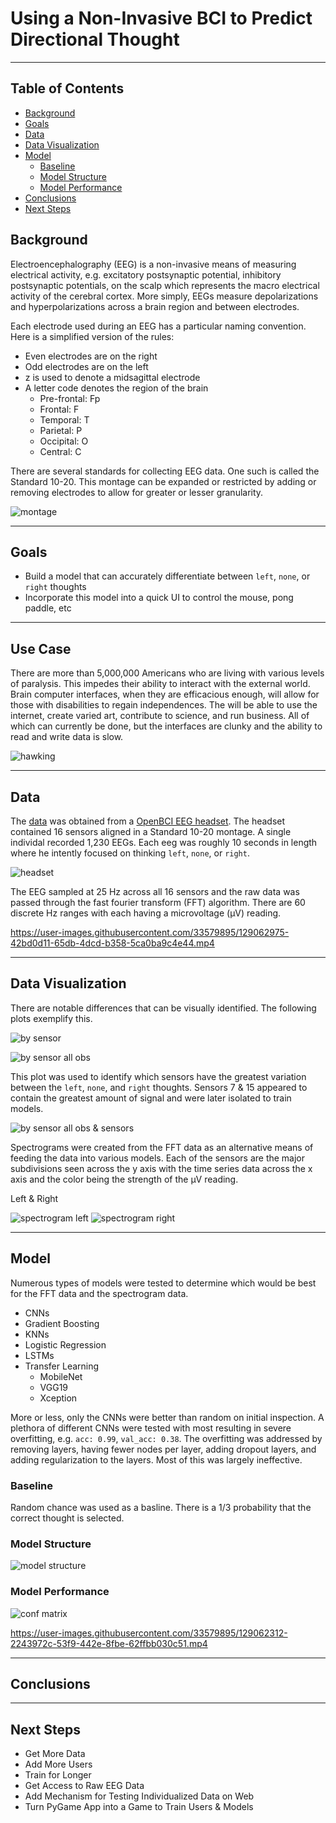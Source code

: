 # Using a Non-Invasive BCI to Predict Directional Thought

---

## Table of Contents

* [Background](#background)
* [Goals](#goals)
* [Data](#data)
* [Data Visualization](#data-visualization)
* [Model](#model)
    * [Baseline](#baseline)
    * [Model Structure](#model-structure)
    * [Model Performance](#model-performance)
* [Conclusions](#conclusions)
* [Next Steps](#next-steps)

## Background

Electroencephalography (EEG) is a non-invasive means of measuring electrical activity, e.g. excitatory postsynaptic potential, inhibitory postsynaptic potentials, on the scalp which represents the macro electrical activity of the cerebral cortex. More simply, EEGs measure depolarizations and hyperpolarizations across a brain region and between electrodes.

Each electrode used during an EEG has a particular naming convention. Here is a simplified version of the rules:

* Even electrodes are on the right
* Odd electrodes are on the left
* z is used to denote a midsagittal electrode
* A letter code denotes the region of the brain
    * Pre-frontal: Fp
    * Frontal: F
    * Temporal: T
    * Parietal: P
    * Occipital: O
    * Central: C

There are several standards for collecting EEG data. One such is called the Standard 10-20. This montage can be expanded or restricted by adding or removing electrodes to allow for greater or lesser granularity.

![montage](img/montage.png)

---

## Goals

* Build a model that can accurately differentiate between `left`, `none`, or `right` thoughts
* Incorporate this model into a quick UI to control the mouse, pong paddle, etc

---

## Use Case

There are more than 5,000,000 Americans who are living with various levels of paralysis. This impedes their ability to interact with the external world. Brain computer interfaces, when they are efficacious enough, will allow for those with disabilities to regain independences. The will be able to use the internet, create varied art, contribute to science, and run business. All of which can currently be done, but the interfaces are clunky and the ability to read and write data is slow.

![hawking](https://www.thefamouspeople.com/profiles/images/stephen-hawking-4.jpg)

---

## Data

The [data](https://hkinsley.com/static/downloads/bci/model_data_v2.7z) was obtained from a [OpenBCI EEG headset](https://shop.openbci.com/collections/frontpage/products/all-in-one-biosensing-r-d-bundle?variant=13043151994952). The headset contained 16 sensors aligned in a Standard 10-20 montage. A single individal recorded 1,230 EEGs. Each eeg was roughly 10 seconds in length where he intently focused on thinking `left`, `none`, or `right`.

![headset](img/open_bci.jpeg)

The EEG sampled at 25 Hz across all 16 sensors and the raw data was passed through the fast fourier transform (FFT) algorithm. There are 60 discrete Hz ranges with each having a microvoltage (µV) reading.

https://user-images.githubusercontent.com/33579895/129062975-42bd0d11-65db-4dcd-b358-5ca0ba9c4e44.mp4

---

## Data Visualization

There are notable differences that can be visually identified. The following plots exemplify this.

![by sensor](img/mean_µv_by_sensor.png)

![by sensor all obs](img/mean_µv_by_sensor_all_observations.png)

This plot was used to identify which sensors have the greatest variation between the `left`, `none`, and `right` thoughts. Sensors 7 & 15 appeared to contain the greatest amount of signal and were later isolated to train models.

![by sensor all obs & sensors](img/mean_µv_by_sensor_all_observations_&_sensors.png)

Spectrograms were created from the FFT data as an alternative means of feeding the data into various models. Each of the sensors are the major subdivisions seen across the y axis with the time series data across the x axis and the color being the strength of the µV reading.

Left & Right

![spectrogram left](img/1573487104.png)
![spectrogram right](img/1573485854.png)

---

## Model

Numerous types of models were tested to determine which would be best for the FFT data and the spectrogram data.

* CNNs
* Gradient Boosting
* KNNs
* Logistic Regression
* LSTMs
* Transfer Learning
    * MobileNet
    * VGG19
    * Xception

More or less, only the CNNs were better than random on initial inspection. A plethora of different CNNs were tested with most resulting in severe overfitting, e.g. `acc: 0.99`, `val_acc: 0.38`. The overfitting was addressed by removing layers, having fewer nodes per layer, adding dropout layers, and adding regularization to the layers. Most of this was largely ineffective.

### Baseline

Random chance was used as a basline. There is a 1/3 probability that the correct thought is selected.

### Model Structure

![model structure](img/model_shape.png)

### Model Performance

![conf matrix](img/conf_matrix.png)

https://user-images.githubusercontent.com/33579895/129062312-2243972c-53f9-442e-8fbe-62ffbb030c51.mp4

---

## Conclusions

---

## Next Steps

* Get More Data
* Add More Users
* Train for Longer
* Get Access to Raw EEG Data
* Add Mechanism for Testing Individualized Data on Web
* Turn PyGame App into a Game to Train Users & Models
